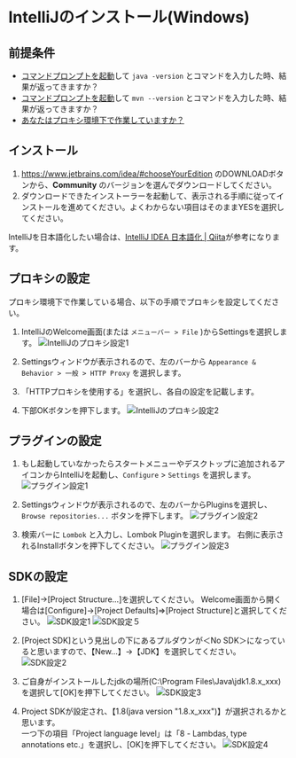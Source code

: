 # IntelliJのインストール(Windows)

## 前提条件

* [コマンドプロンプトを起動](tipsForWin.md#コマンドプロンプトの起動方法)して `java -version` とコマンドを入力した時、結果が返ってきますか？
* [コマンドプロンプトを起動](tipsForWin.md#コマンドプロンプトの起動方法)して `mvn --version` とコマンドを入力した時、結果が返ってきますか？
* [あなたはプロキシ環境下で作業していますか？](preparationForWin.md#自分がプロキシ環境下にいるか知っておく)

## インストール

1. https://www.jetbrains.com/idea/#chooseYourEdition のDOWNLOADボタンから、**Community** のバージョンを選んでダウンロードしてください。
1. ダウンロードできたインストーラーを起動して、表示される手順に従ってインストールを進めてください。よくわからない項目はそのままYESを選択してください。

IntelliJを日本語化したい場合は、[IntelliJ IDEA 日本語化 | Qiita](http://qiita.com/makoto2468/items/6abf614b82cab865b745)が参考になります。

## プロキシの設定

プロキシ環境下で作業している場合、以下の手順でプロキシを設定してください。

1. IntelliJのWelcome画面(または `メニューバー > File` )からSettingsを選択します。
![IntelliJのプロキシ設定1](image/proxy_setting_IntelliJ1.png)

1. Settingsウィンドウが表示されるので、左のバーから `Appearance & Behavior > 一般 > HTTP Proxy` を選択します。

1. 「HTTPプロキシを使用する」を選択し、各自の設定を記載します。

1. 下部OKボタンを押下します。
![IntelliJのプロキシ設定2](image/proxy_setting_IntelliJ2.png)

## プラグインの設定

1. もし起動していなかったらスタートメニューやデスクトップに追加されるアイコンからIntelliJを起動し、`Configure` > `Settings` を選択します。
![プラグイン設定1](image/plugin_setting1.png)

1. Settingsウィンドウが表示されるので、左のバーからPluginsを選択し、 `Browse repositories...` ボタンを押下します。
![プラグイン設定2](image/plugin_setting2.png)

1. 検索バーに `Lombok` と入力し、Lombok Pluginを選択します。
右側に表示されるInstallボタンを押下してください。
![プラグイン設定3](image/plugin_setting3.png)

## SDKの設定

1. [File]→[Project Structure...]を選択してください。
Welcome画面から開く場合は[Configure]→[Project Defaults]⇒[Project Structure]と選択してください。
![SDK設定1](image/install_intellij_sdk_setting_1.png)
![SDK設定５](image/install_intellij_sdk_setting_5.png)

1. [Project SDK]という見出しの下にあるプルダウンが＜No SDK＞になっていると思いますので、【New...】→【JDK】を選択してください。
![SDK設定2](image/install_intellij_sdk_setting_2.png)

1. ご自身がインストールしたjdkの場所(C:\Program Files\Java\jdk1.8.x_xxx)を選択して[OK]を押下してください。
![SDK設定3](image/install_intellij_sdk_setting_3.png)

1. Project SDKが設定され、【1.8(java version "1.8.x_xxx")】が選択されるかと思います。  
一つ下の項目「Project language level」は「8 - Lambdas, type annotations etc.」を選択し、[OK]を押下してください。
![SDK設定4](image/install_intellij_sdk_setting_4.png)
